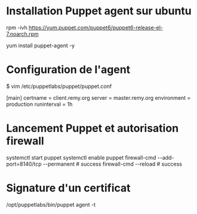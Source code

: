 # Installation Puppet agent sur ubuntu

rpm -ivh https://yum.puppet.com/puppet6/puppet6-release-el-7.noarch.rpm

yum install puppet-agent -y


# Configuration de l'agent

$ vim /etc/puppetlabs/puppet/puppet.conf

[main]
certname = client.remy.org
server = master.remy.org
environment = production
runinterval = 1h

# Lancement Puppet et autorisation firewall

systemctl start puppet
systemctl enable puppet
firewall-cmd --add-port=8140/tcp --permanent
	# success
firewall-cmd --reload
	# success

# Signature d'un certificat

/opt/puppetlabs/bin/puppet agent -t